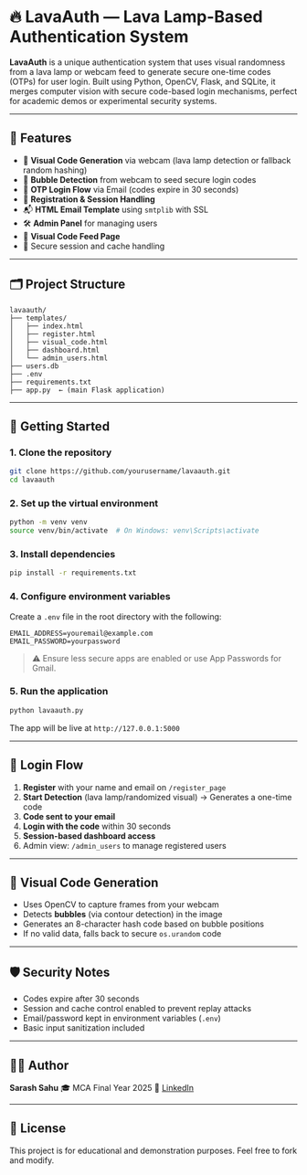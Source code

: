 # 🔥 LavaAuth — Lava Lamp-Based Authentication System

**LavaAuth** is a unique authentication system that uses visual randomness from a lava lamp or webcam feed to generate secure one-time codes (OTPs) for user login. Built using Python, OpenCV, Flask, and SQLite, it merges computer vision with secure code-based login mechanisms, perfect for academic demos or experimental security systems.

---

## 📌 Features

* 🧪 **Visual Code Generation** via webcam (lava lamp detection or fallback random hashing)
* 🧠 **Bubble Detection** from webcam to seed secure login codes
* 🔐 **OTP Login Flow** via Email (codes expire in 30 seconds)
* 🧾 **Registration & Session Handling**
* 📬 **HTML Email Template** using `smtplib` with SSL
* 🛠️ **Admin Panel** for managing users
* 🎥 **Visual Code Feed Page**
* 🧼 Secure session and cache handling

---

## 🗂️ Project Structure

```
lavaauth/
├── templates/
│   ├── index.html
│   ├── register.html
│   ├── visual_code.html
│   ├── dashboard.html
│   └── admin_users.html
├── users.db
├── .env
├── requirements.txt
├── app.py  ← (main Flask application)
```

---

## 🚀 Getting Started

### 1. Clone the repository

```bash
git clone https://github.com/yourusername/lavaauth.git
cd lavaauth
```

### 2. Set up the virtual environment

```bash
python -m venv venv
source venv/bin/activate  # On Windows: venv\Scripts\activate
```

### 3. Install dependencies

```bash
pip install -r requirements.txt
```

### 4. Configure environment variables

Create a `.env` file in the root directory with the following:

```
EMAIL_ADDRESS=youremail@example.com
EMAIL_PASSWORD=yourpassword
```

> ⚠️ Ensure less secure apps are enabled or use App Passwords for Gmail.

### 5. Run the application

```bash
python lavaauth.py
```

The app will be live at `http://127.0.0.1:5000`

---

## 🔑 Login Flow

1. **Register** with your name and email on `/register_page`
2. **Start Detection** (lava lamp/randomized visual) → Generates a one-time code
3. **Code sent to your email**
4. **Login with the code** within 30 seconds
5. **Session-based dashboard access**
6. Admin view: `/admin_users` to manage registered users

---

## 🧪 Visual Code Generation

* Uses OpenCV to capture frames from your webcam
* Detects **bubbles** (via contour detection) in the image
* Generates an 8-character hash code based on bubble positions
* If no valid data, falls back to secure `os.urandom` code

---

## 🛡 Security Notes

* Codes expire after 30 seconds
* Session and cache control enabled to prevent replay attacks
* Email/password kept in environment variables (`.env`)
* Basic input sanitization included

---

## 🧑‍💻 Author

**Sarash Sahu**
🎓 MCA Final Year 2025
🔗 [LinkedIn](https://www.linkedin.com/in/sarashsahu)

---

## 📜 License

This project is for educational and demonstration purposes. Feel free to fork and modify.

